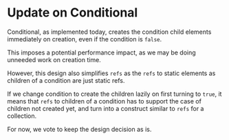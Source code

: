 Update on Conditional
==============

Conditional, as implemented today, creates the condition child elements
immediately on creation, even if the condition is `false`.

This imposes a potential performance impact, as we may be doing 
unneeded work on creation time.

However, this design also simplifies `refs` as the `refs` to static 
elements as children of a condition are just static refs.

If we change condition to create the children lazily on first turning to `true`,
it means that `refs` to children of a condition has to support the case of children not created yet,
and turn into a construct similar to `refs` for a collection.

For now, we vote to keep the design decision as is.